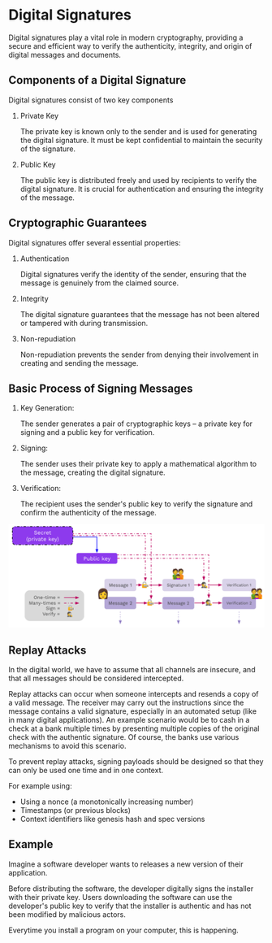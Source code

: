 # Digital Signatures

Digital signatures play a vital role in modern cryptography, providing a secure and efficient way to verify the authenticity, integrity, and origin of digital messages and documents.

## Components of a Digital Signature

Digital signatures consist of two key components

1. Private Key

	The private key is known only to the sender and is used for generating the digital signature. It must be kept confidential to maintain the security of the signature.

2. Public Key

	The public key is distributed freely and used by recipients to verify the digital signature. It is crucial for authentication and ensuring the integrity of the message.

## Cryptographic Guarantees

Digital signatures offer several essential properties:

1. Authentication

	Digital signatures verify the identity of the sender, ensuring that the message is genuinely from the claimed source.

2. Integrity

	The digital signature guarantees that the message has not been altered or tampered with during transmission.

3. Non-repudiation

	Non-repudiation prevents the sender from denying their involvement in creating and sending the message.

## Basic Process of Signing Messages

1. Key Generation:

	The sender generates a pair of cryptographic keys – a private key for signing and a public key for verification.

2. Signing:

	The sender uses their private key to apply a mathematical algorithm to the message, creating the digital signature.

3. Verification:

	The recipient uses the sender's public key to verify the signature and confirm the authenticity of the message.

![Signing Process](./assets/sig-verify-flow.svg)

## Replay Attacks

In the digital world, we have to assume that all channels are insecure, and that all messages should be considered intercepted.

Replay attacks can occur when someone intercepts and resends a copy of a valid message. The receiver may carry out the instructions since the message contains a valid signature, especially in an automated setup (like in many digital applications). An example scenario would be to cash in a check at a bank multiple times by presenting multiple copies of the original check with the authentic signature. Of course, the banks use various mechanisms to avoid this scenario.

To prevent replay attacks, signing payloads should be designed so that they can only be used one time and in one context.

For example using:

- Using a nonce (a monotonically increasing number)
- Timestamps (or previous blocks)
- Context identifiers like genesis hash and spec versions

## Example

Imagine a software developer wants to releases a new version of their application.

Before distributing the software, the developer digitally signs the installer with their private key.
Users downloading the software can use the developer's public key to verify that the installer is authentic and has not been modified by malicious actors.

Everytime you install a program on your computer, this is happening.
